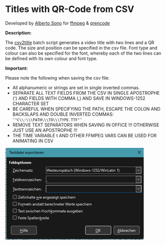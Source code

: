 # Titles with QR-Code from CSV
Developed by [Alberto Sono](https://github.com/aimpowerment/ "Alberto Sono @ aimpowerment Dept.") for [ffmpeg](https://github.com/BtbN/FFmpeg-Builds/releases "ffmpeg") & [qrencode](https://github.com/fukuchi/libqrencode "qrencode")

**Description:**

The [csv2title](https://github.com/aimpowerment/ffmpeg-csv-title-with-qrcode-generator/blob/main/csv2title.bat) batch script generates a video title with two lines and a QR code. The size and position can be specified in the csv file. Font type and colour can also be specified for the font, whereby each of the two lines can be defined with its own colour and font type.

**Important:**

Please note the following when saving the csv file:
* All alphanumeric or strings are set in single inverted commas.
* SEPARATE ALL TEXT FIELDS FROM THE CSV IN SINGLE APOSTROPHE (') AND FIELDS WITH COMMA (,) AND SAVE IN WINDOWS-1252 CHARACTER SET
* BE CAREFUL WHEN SPECIFYING THE PATH, ESCAPE THE COLON AND BACKSLAPS AND DOUBLE INVERTED COMMAS: `‘"C\\:\\\PATH\\\TO\\\TYPE.TTF"’`
* REMOVE TEXT SEPARATORS WHEN SAVING IN OFFICE !!! OTHERWISE JUST USE AN APOSTROPHE !!!
* THE TIME VARIABLE t AND OTHER FFMPEG VARS CAN BE USED FOR ANIMATING IN CSV

![CSV SAVE OPTIONS](https://github.com/aimpowerment/ffmpeg-csv-title-with-qrcode-generator/blob/main/csv_save_options.png?raw=true)
